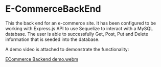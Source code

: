 # E-CommerceBackEnd

This the back end for an e-commerce site. It has been configured to be working with Express.js API to use Sequelize to interact with a MySQL database.  The user is able to successfully Get, Post, Put and Delete information that is seeded into the database.

A demo video is attached to demonstrate the functionality:

[ECommerce Backend demo.webm](https://github.com/andythepee/E-CommerceBackEnd/assets/131628979/fd31a1cf-305b-4f06-bf1d-a821ef7f0df4)
